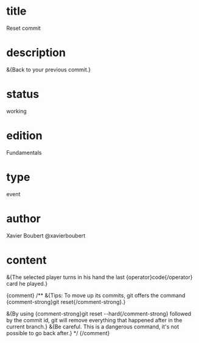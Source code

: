 # title

Reset commit

# description

&{Back to your previous commit.}

# status

working

# edition

Fundamentals

# type

event

# author

Xavier Boubert @xavierboubert

# content

&{The selected player turns in his hand the last {operator}code{/operator} card he played.}

{comment}
/**
&{Tips: To move up its commits, git offers the command {comment-strong}git reset{/comment-strong}.}

&{By using {comment-strong}git reset --hard{/comment-strong} followed by the commit id, git will remove everything that happened after in the current branch.}
&{Be careful. This is a dangerous command, it's not possible to go back after.}
*/
{/comment}